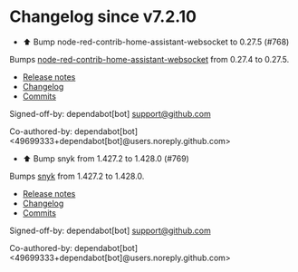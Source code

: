 # Changelog since v7.2.10
- ⬆️ Bump node-red-contrib-home-assistant-websocket to 0.27.5 (#768)

Bumps [node-red-contrib-home-assistant-websocket](https://github.com/zachowj/node-red-contrib-home-assistant-websocket) from 0.27.4 to 0.27.5.
- [Release notes](https://github.com/zachowj/node-red-contrib-home-assistant-websocket/releases)
- [Changelog](https://github.com/zachowj/node-red-contrib-home-assistant-websocket/blob/dev/CHANGELOG.md)
- [Commits](https://github.com/zachowj/node-red-contrib-home-assistant-websocket/compare/v0.27.4...v0.27.5)

Signed-off-by: dependabot[bot] <support@github.com>

Co-authored-by: dependabot[bot] <49699333+dependabot[bot]@users.noreply.github.com> 
- ⬆️ Bump snyk from 1.427.2 to 1.428.0 (#769)

Bumps [snyk](https://github.com/snyk/snyk) from 1.427.2 to 1.428.0.
- [Release notes](https://github.com/snyk/snyk/releases)
- [Changelog](https://github.com/snyk/snyk/blob/master/.releaserc)
- [Commits](https://github.com/snyk/snyk/compare/v1.427.2...v1.428.0)

Signed-off-by: dependabot[bot] <support@github.com>

Co-authored-by: dependabot[bot] <49699333+dependabot[bot]@users.noreply.github.com> 
